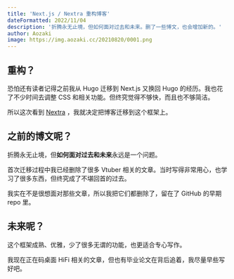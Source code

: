 ```yaml
---
title: 'Next.js / Nextra 重构博客'
dateFormatted: 2022/11/04
description: '折腾永无止境，但如何面对过去和未来。删了一些博文，也会增加新的。'
author: Aozaki
image: https://img.aozaki.cc/20210820/0001.png
---
```


## 重构？

恐怕还有读者记得之前我从 Hugo 迁移到 Next.js 又换回 Hugo 的经历。我也花了不少时间去调整 CSS 和相关功能。但终究觉得不够快，而且也不够简洁。

所以这次看到 [Nextra](https://github.com/shuding/nextra/tree/core) ，我就决定把博客迁移到这个框架上。

## 之前的博文呢？

折腾永无止境，但**如何面对过去和未来**永远是一个问题。

首次迁移过程中我已经删除了很多 Vtuber 相关的文章。当时写得非常用心，也学习了很多东西，但终究成了不堪回首的过去。

我实在不是很想面对那些文章，所以我把它们都删除了，留在了 GitHub 的早期 repo 里。

## 未来呢？

这个框架成熟、优雅，少了很多无谓的功能，也更适合专心写作。

我现在正在码桌面 HiFi 相关的文章，但也有毕业论文在背后追着，我尽量早些写好吧。

